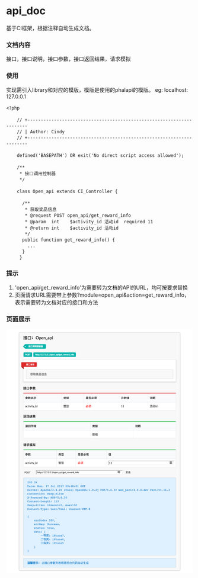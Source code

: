 # api_doc
基于CI框架，根据注释自动生成文档。

### 文档内容
接口，接口说明，接口参数，接口返回结果，请求模拟

### 使用
实现需引入library和对应的模版，模版是使用的phalapi的模版。
eg: localhost: 127.0.0.1

    <?php

        // +----------------------------------------------------------------------
        // | Author: Cindy
        // +----------------------------------------------------------------------

        defined('BASEPATH') OR exit('No direct script access allowed');

        /**
         * 接口调用控制器
         */

        class Open_api extends CI_Controller {

          /**
           * 获取奖品信息
           * @request POST open_api/get_reward_info
           * @param  int    $activity_id 活动id  required 11
           * @return int    $activity_id 活动id
           */
          public function get_reward_info() {
            ...
          }
         }

### 提示
1. 'open_api/get_reward_info'为需要转为文档的API的URL，均可按要求替换
2. 页面请求URL需要带上参数?module=open_api&action=get_reward_info，表示需要转为文档对应的接口和方法

### 页面展示

![页面展示][1]

[1]: /api_doc.png 


